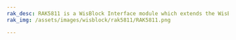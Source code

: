 ```yaml
---
rak_desc: RAK5811 is a WisBlock Interface module which extends the WisBlock system with 2 analog input ports. The analog ports have a 0-5V input range and are connected to the WisBlock Core MCU’s analog inputs.
rak_img: /assets/images/wisblock/rak5811/RAK5811.png

---
```


<rk-redirect to="/Product-Categories/WisBlock/RAK5811/Overview/" />
